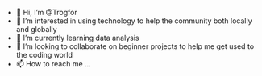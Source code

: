 - 👋 Hi, I’m @Trogfor
- 👀 I’m interested in using technology to help the community both locally and globally
- 🌱 I’m currently learning data analysis
- 💞️ I’m looking to collaborate on beginner projects to help me get used to the coding world
- 📫 How to reach me ...

<!---
Trogfor/Trogfor is a ✨ special ✨ repository because its `README.md` (this file) appears on your GitHub profile.
You can click the Preview link to take a look at your changes.
--->
